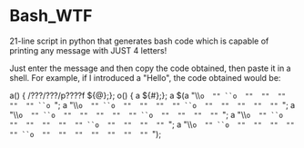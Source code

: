 # Bash_WTF
21-line script in python that generates bash code which is capable of printing any message with JUST 4 letters!

Just enter the message and then copy the code obtained, then paste it in a shell. For example, if I introduced a "Hello", the code obtained would be:

a() { /???/???/p????f ${@};}; o() { a ${#};}; a $(a "\\\\`o  "" ``o  ""  ""  ""  ""  "" ``o `"; a "\\\\`o  "" ``o  ""  ""  ""  "" ``o  ""  ""  ""  ""  "" `"; a "\\\\`o  "" ``o  ""  ""  ""  ""  "" ``o  ""  ""  ""  "" `"; a "\\\\`o  "" ``o  ""  ""  ""  ""  "" ``o  ""  ""  ""  "" `"; a "\\\\`o  "" ``o  ""  ""  ""  ""  "" ``o  ""  ""  ""  ""  ""  ""  "" `"); 
